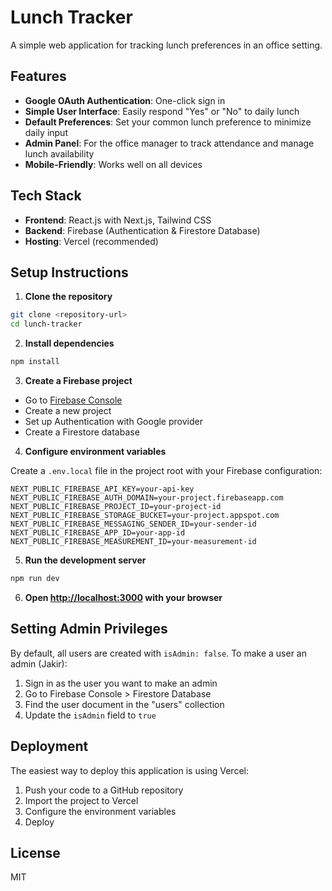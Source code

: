 # Lunch Tracker

A simple web application for tracking lunch preferences in an office setting.

## Features

- **Google OAuth Authentication**: One-click sign in
- **Simple User Interface**: Easily respond "Yes" or "No" to daily lunch
- **Default Preferences**: Set your common lunch preference to minimize daily input
- **Admin Panel**: For the office manager to track attendance and manage lunch availability
- **Mobile-Friendly**: Works well on all devices

## Tech Stack

- **Frontend**: React.js with Next.js, Tailwind CSS
- **Backend**: Firebase (Authentication & Firestore Database)
- **Hosting**: Vercel (recommended)

## Setup Instructions

1. **Clone the repository**

```bash
git clone <repository-url>
cd lunch-tracker
```

2. **Install dependencies**

```bash
npm install
```

3. **Create a Firebase project**

- Go to [Firebase Console](https://console.firebase.google.com/)
- Create a new project
- Set up Authentication with Google provider
- Create a Firestore database

4. **Configure environment variables**

Create a `.env.local` file in the project root with your Firebase configuration:

```
NEXT_PUBLIC_FIREBASE_API_KEY=your-api-key
NEXT_PUBLIC_FIREBASE_AUTH_DOMAIN=your-project.firebaseapp.com
NEXT_PUBLIC_FIREBASE_PROJECT_ID=your-project-id
NEXT_PUBLIC_FIREBASE_STORAGE_BUCKET=your-project.appspot.com
NEXT_PUBLIC_FIREBASE_MESSAGING_SENDER_ID=your-sender-id
NEXT_PUBLIC_FIREBASE_APP_ID=your-app-id
NEXT_PUBLIC_FIREBASE_MEASUREMENT_ID=your-measurement-id
```

5. **Run the development server**

```bash
npm run dev
```

6. **Open [http://localhost:3000](http://localhost:3000) with your browser**

## Setting Admin Privileges

By default, all users are created with `isAdmin: false`. To make a user an admin (Jakir):

1. Sign in as the user you want to make an admin
2. Go to Firebase Console > Firestore Database
3. Find the user document in the "users" collection
4. Update the `isAdmin` field to `true`

## Deployment

The easiest way to deploy this application is using Vercel:

1. Push your code to a GitHub repository
2. Import the project to Vercel
3. Configure the environment variables
4. Deploy

## License

MIT
